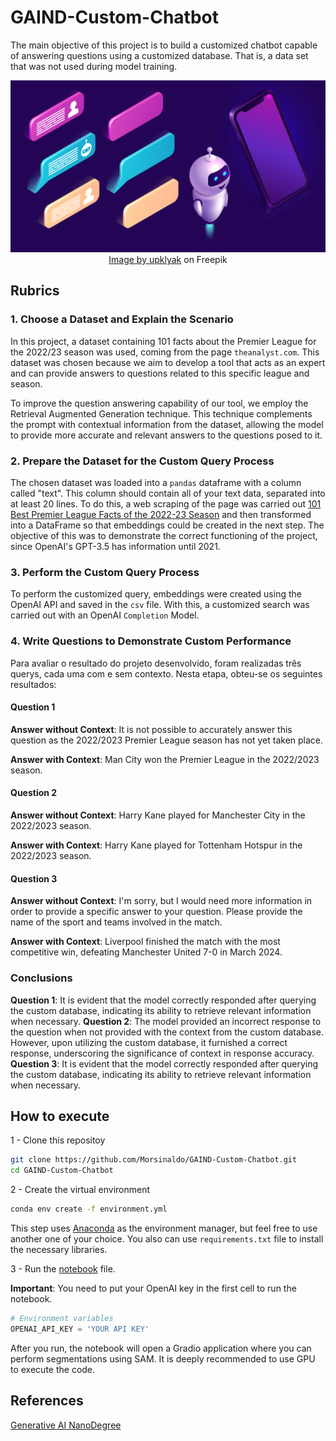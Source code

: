 # GAIND-Custom-Chatbot

The main objective of this project is to build a customized chatbot capable of answering questions using a customized database. That is, a data set that was not used during model training.

<div align="center">
  <img src="./figures/custom_chatbot.jpg" alt="Category">
  <a href="https://www.freepik.com/free-vector/chatbot-technology-isometric-icons-interface-set_5723560.htm#query=chatbot&position=36&from_view=keyword&track=sph&uuid=10de13a7-88d2-438b-a14c-888cf5f43d12">Image by upklyak</a> on Freepik
</div>

## Rubrics

### 1. Choose a Dataset and Explain the Scenario

In this project, a dataset containing 101 facts about the Premier League for the 2022/23 season was used, coming from the page `theanalyst.com`. This dataset was chosen because we aim to develop a tool that acts as an expert and can provide answers to questions related to this specific league and season.

To improve the question answering capability of our tool, we employ the Retrieval Augmented Generation technique. This technique complements the prompt with contextual information from the dataset, allowing the model to provide more accurate and relevant answers to the questions posed to it.

### 2. Prepare the Dataset for the Custom Query Process

The chosen dataset was loaded into a `pandas` dataframe with a column called "text". This column should contain all of your text data, separated into at least 20 lines. To do this, a web scraping of the page was carried out [101 Best Premier League Facts of the 2022-23 Season](https://theanalyst.com/eu/2023/05/101-best-premier-league-facts-2022-23) and then transformed into a DataFrame so that embeddings could be created in the next step. The objective of this was to demonstrate the correct functioning of the project, since OpenAI's GPT-3.5 has information until 2021.

### 3. Perform the Custom Query Process

To perform the customized query, embeddings were created using the OpenAI API and saved in the `csv` file. With this, a customized search was carried out with an OpenAI `Completion` Model.

### 4. Write Questions to Demonstrate Custom Performance

Para avaliar o resultado do projeto desenvolvido, foram realizadas três querys, cada uma com e sem contexto. Nesta etapa, obteu-se os seguintes resultados:

#### Question 1

**Answer without Context**: It is not possible to accurately answer this question as the 2022/2023 Premier League season has not yet taken place.

**Answer with Context**: Man City won the Premier League in the 2022/2023 season.

#### Question 2

**Answer without Context**: Harry Kane played for Manchester City in the 2022/2023 season.

**Answer with Context**: Harry Kane played for Tottenham Hotspur in the 2022/2023 season.

#### Question 3

**Answer without Context**: I'm sorry, but I would need more information in order to provide a specific answer to your question. Please provide the name of the sport and teams involved in the match.

**Answer with Context**: Liverpool finished the match with the most competitive win, defeating Manchester United 7-0 in March 2024.

### Conclusions

**Question 1**: It is evident that the model correctly responded after querying the custom database, indicating its ability to retrieve relevant information when necessary.
**Question 2**: The model provided an incorrect response to the question when not provided with the context from the custom database. However, upon utilizing the custom database, it furnished a correct response, underscoring the significance of context in response accuracy.
**Question 3**: It is evident that the model correctly responded after querying the custom database, indicating its ability to retrieve relevant information when necessary.

## How to execute

1 - Clone this repositoy

```bash
git clone https://github.com/Morsinaldo/GAIND-Custom-Chatbot.git
cd GAIND-Custom-Chatbot
```

2 - Create the virtual environment

```bash
conda env create -f environment.yml
```

This step uses [Anaconda](https://www.anaconda.com/) as the environment manager, but feel free to use another one of your choice. You also can use `requirements.txt` file to install the necessary libraries.

3 - Run the [notebook](./notebook.ipynb) file.

**Important**: You need to put your OpenAI key in the first cell to run the notebook.

```python
# Environment variables
OPENAI_API_KEY = 'YOUR API KEY'
```

After you run, the notebook will open a Gradio application where you can perform segmentations using SAM. It is deeply recommended to use GPU to execute the code.

## References

[Generative AI NanoDegree](https://www.udacity.com/enrollment/nd608/1.0.14)